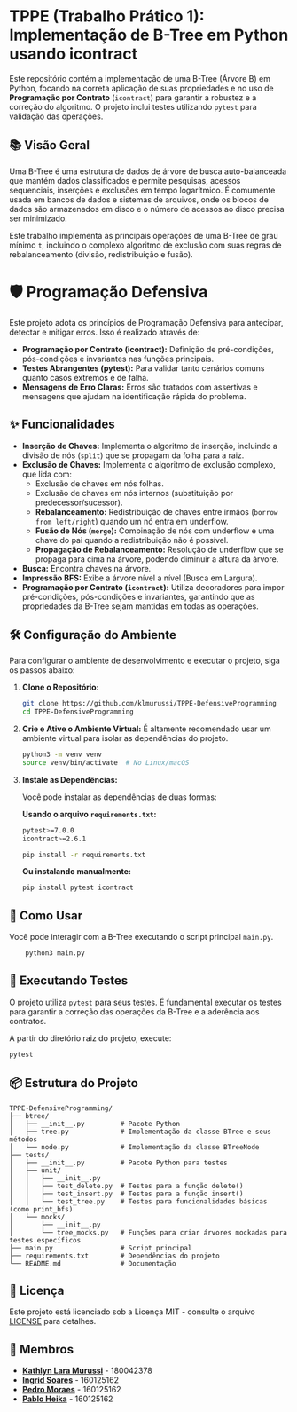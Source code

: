 # TPPE (Trabalho Prático 1): Implementação de B-Tree em Python usando icontract

Este repositório contém a implementação de uma B-Tree (Árvore B) em Python, focando na correta aplicação de suas propriedades e no uso de **Programação por Contrato** (`icontract`) para garantir a robustez e a correção do algoritmo. O projeto inclui testes utilizando `pytest` para validação das operações.

## 📚 Visão Geral

Uma B-Tree é uma estrutura de dados de árvore de busca auto-balanceada que mantém dados classificados e permite pesquisas, acessos sequenciais, inserções e exclusões em tempo logarítmico. É comumente usada em bancos de dados e sistemas de arquivos, onde os blocos de dados são armazenados em disco e o número de acessos ao disco precisa ser minimizado.

Este trabalho implementa as principais operações de uma B-Tree de grau mínimo `t`, incluindo o complexo algoritmo de exclusão com suas regras de rebalanceamento (divisão, redistribuição e fusão).

# 🛡️ Programação Defensiva

Este projeto adota os princípios de Programação Defensiva para antecipar, detectar e mitigar erros. Isso é realizado através de:

- **Programação por Contrato (icontract):** Definição de pré-condições, pós-condições e invariantes nas funções principais.
- **Testes Abrangentes (pytest):** Para validar tanto cenários comuns quanto casos extremos e de falha.
- **Mensagens de Erro Claras:** Erros são tratados com assertivas e mensagens que ajudam na identificação rápida do problema.
  
## ✨ Funcionalidades

  * **Inserção de Chaves:** Implementa o algoritmo de inserção, incluindo a divisão de nós (`split`) que se propagam da folha para a raiz.
  * **Exclusão de Chaves:** Implementa o algoritmo de exclusão complexo, que lida com:
      * Exclusão de chaves em nós folhas.
      * Exclusão de chaves em nós internos (substituição por predecessor/sucessor).
      * **Rebalanceamento:** Redistribuição de chaves entre irmãos (`borrow from left/right`) quando um nó entra em underflow.
      * **Fusão de Nós (`merge`):** Combinação de nós com underflow e uma chave do pai quando a redistribuição não é possível.
      * **Propagação de Rebalanceamento:** Resolução de underflow que se propaga para cima na árvore, podendo diminuir a altura da árvore.
  * **Busca:** Encontra chaves na árvore.
  * **Impressão BFS:** Exibe a árvore nível a nível (Busca em Largura).
  * **Programação por Contrato (`icontract`):** Utiliza decoradores para impor pré-condições, pós-condições e invariantes, garantindo que as propriedades da B-Tree sejam mantidas em todas as operações.

## 🛠️ Configuração do Ambiente

Para configurar o ambiente de desenvolvimento e executar o projeto, siga os passos abaixo:

1.  **Clone o Repositório:**

    ```bash
    git clone https://github.com/klmurussi/TPPE-DefensiveProgramming
    cd TPPE-DefensiveProgramming
    ```

2.  **Crie e Ative o Ambiente Virtual:**
    É altamente recomendado usar um ambiente virtual para isolar as dependências do projeto.

    ```bash
    python3 -m venv venv
    source venv/bin/activate  # No Linux/macOS
    ```

3. **Instale as Dependências:**

    Você pode instalar as dependências de duas formas:

    **Usando o arquivo `requirements.txt`:**

    ```bash
    pytest>=7.0.0
    icontract>=2.6.1
    ```

    ```bash
    pip install -r requirements.txt
    ```

    **Ou instalando manualmente:**

    ```bash
    pip install pytest icontract
    ```

## 🚀 Como Usar

Você pode interagir com a B-Tree executando o script principal `main.py`.

```bash
    python3 main.py
```

## 🧪 Executando Testes

O projeto utiliza `pytest` para seus testes. É fundamental executar os testes para garantir a correção das operações da B-Tree e a aderência aos contratos.

A partir do diretório raiz do projeto, execute:

```bash
pytest
```

## 📦 Estrutura do Projeto

```
TPPE-DefensiveProgramming/
├── btree/
│   ├── __init__.py         # Pacote Python
│   ├── tree.py             # Implementação da classe BTree e seus métodos
│   └── node.py             # Implementação da classe BTreeNode
├── tests/
│   ├── __init__.py         # Pacote Python para testes
│   ├── unit/
│   │   ├── __init__.py
│   │   ├── test_delete.py  # Testes para a função delete()
│   │   ├── test_insert.py  # Testes para a função insert()
│   │   └── test_tree.py    # Testes para funcionalidades básicas (como print_bfs)
│   └── mocks/
│       ├── __init__.py
│       └── tree_mocks.py   # Funções para criar árvores mockadas para testes específicos
├── main.py                 # Script principal
├── requirements.txt        # Dependências do projeto
└── README.md               # Documentação
```

## 📄 Licença

Este projeto está licenciado sob a Licença MIT - consulte o arquivo [LICENSE](LICENSE) para detalhes.

## 👥 Membros

- **[Kathlyn Lara Murussi](https://github.com/klmurussi)** - 180042378
- **[Ingrid Soares](https://github.com/ingrdsoares)** - 160125162
- **[Pedro Moraes](https://github.com/ingrdsoares)** - 160125162
- **[Pablo Heika](https://github.com/ingrdsoares)** - 160125162
